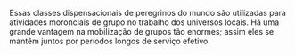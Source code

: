 ﻿Essas classes dispensacionais de peregrinos do mundo são utilizadas para atividades moronciais de grupo no trabalho dos universos locais. Há uma grande vantagem na mobilização de grupos tão enormes; assim eles se mantêm juntos por períodos longos de serviço efetivo.